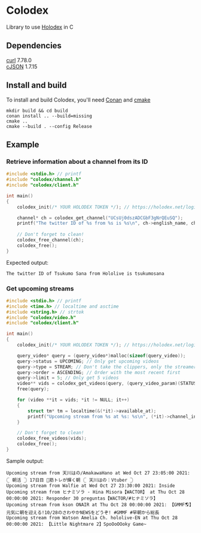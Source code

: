 # Colodex
Library to use [Holodex](https://holodex.net/) in C

## Dependencies
[curl](https://github.com/curl/curl) 7.78.0 \
[cJSON](https://github.com/DaveGamble/cJSON) 1.7.15

## Install and build
To install and build Colodex, you'll need [Conan](https://conan.io/downloads.html) and [cmake](https://cmake.org/download/)
```
mkdir build && cd build
conan install .. --build=missing
cmake ..
cmake --build . --config Release
```

## Example
### Retrieve information about a channel from its ID
```c
#include <stdio.h> // printf
#include "colodex/channel.h"
#include "colodex/client.h"

int main()
{
    colodex_init(/* YOUR HOLODEX TOKEN */); // https://holodex.net/login

    channel* ch = colodex_get_channel("UCsUj0dszADCGbF3gNrQEuSQ");
    printf("The twitter ID of %s from %s is %s\n", ch->english_name, ch->org, ch->twitter);
    
    // Don't forget to clean!
    colodex_free_channel(ch);
    colodex_free();
}
```
Expected output:
```
The twitter ID of Tsukumo Sana from Hololive is tsukumosana
```

### Get upcoming streams
```c
#include <stdio.h> // printf
#include <time.h> // localtime and asctime
#include <string.h> // strtok
#include "colodex/video.h"
#include "colodex/client.h"

int main()
{
    colodex_init(/* YOUR HOLODEX TOKEN */); // https://holodex.net/login

    query_video* query = (query_video*)malloc(sizeof(query_video));
    query->status = UPCOMING; // Only get upcoming videos
    query->type = STREAM; // Don't take the clippers, only the streamers
    query->order = ASCENDING; // Order with the most recent first
    query->limit = 5; // Only get 5 videos
    video** vids = colodex_get_videos(query, (query_video_param)(STATUS | TYPE | ORDER | LIMIT));
    free(query);

    for (video **it = vids; *it != NULL; it++)
    {
        struct tm* tm = localtime(&(*it)->available_at);
        printf("Upcoming stream from %s at %s: %s\n", (*it)->channel_info->name, strtok(asctime(tm), "\n"), (*it)->title);
    }

    // Don't forget to clean!
    colodex_free_videos(vids);
    colodex_free();
}
```
Sample output:
```
Upcoming stream from 天川はの/AmakawaHano at Wed Oct 27 23:05:00 2021: 𓊆 朝活 𓊇 17日目 💪筋トレが輝く朝 𓊆 天川はの￤Vtuber 𓊇
Upcoming stream from Walfie at Wed Oct 27 23:30:00 2021: Inside
Upcoming stream from ヒナミソラ - Hina Misora【WACTOR】 at Thu Oct 28 00:00:00 2021: Responder 30 preguntas【WACTOR/#ヒナミソラ】
Upcoming stream from kson ONAIR at Thu Oct 28 00:00:00 2021: 【GMMF🌎】元気に朝を迎える!10/28のさわやかNEWSをどうぞ! #GMMF #早朝から総長
Upcoming stream from Watson Amelia Ch. hololive-EN at Thu Oct 28 00:00:00 2021: 【Little Nightmare 2】SpoOoOOoky Game~
```
